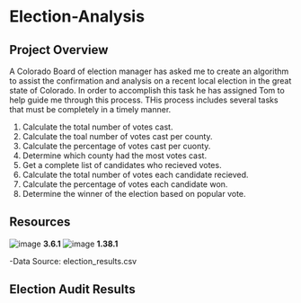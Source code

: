 # Election-Analysis

## Project Overview
A Colorado Board of election manager has asked me to create an algorithm to assist the confirmation and analysis on a recent local election in the great state of Colorado. In order to accomplish this task he has assigned Tom to help guide me through this process. THis process includes several tasks that must be completely in a timely manner.

1. Calculate the total number of votes cast.
2. Calculate the toal number of votes cast per county.
3. Calculate the percentage of votes cast per cuonty.
4. Determine which county had the most votes cast.
5. Get a complete list of candidates who recieved votes.
6. Calculate the total number of votes each candidate recieved.
7. Calculate the percentage of votes each candidate won.
8. Determine the winner of the election based on popular vote.

## Resources
![image](https://user-images.githubusercontent.com/111661058/190241101-2f4c0000-f305-4757-b5bd-24408bd619cb.png)  **3.6.1** ![image](https://user-images.githubusercontent.com/111661058/190241317-3b15dfe8-daff-4bc1-867f-3960321b5aa1.png)  **1.38.1**


-Data Source: election_results.csv

## Election Audit Results
